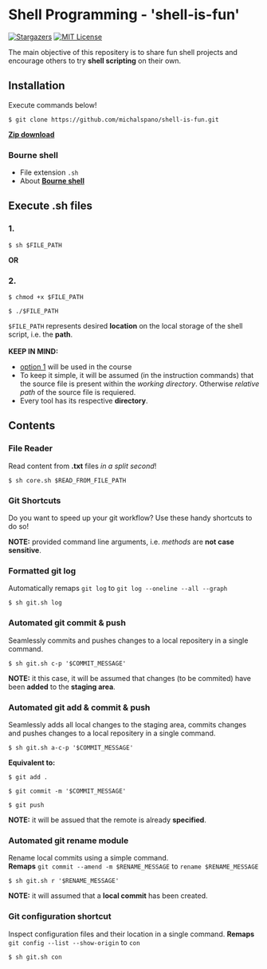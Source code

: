 # Shell Programming - 'shell-is-fun'

[![Stargazers][stars-shield]][stars-url]
[![MIT License][license-shield]][license-url]

The main objective of this repositery is to share fun shell projects and encourage others to try __shell scripting__ on their own.

## Installation
Execute commands below!

```Shell
$ git clone https://github.com/michalspano/shell-is-fun.git
```

[__Zip download__][ZIP]

### Bourne shell
- File extension `.sh`
- About [__Bourne shell__][WIKI_LINK]

## Execute .sh files
### 1.
```Shell
$ sh $FILE_PATH
```

**OR**

### 2.
```Shell
$ chmod +x $FILE_PATH
```

```Shell
$ ./$FILE_PATH
```

`$FILE_PATH` represents desired __location__ on the local storage of the shell script, i.e. the __path__.
<br><br>
__KEEP IN MIND:__ 
- [option 1](#1.) will be used in the course
- To keep it simple, it will be assumed (in the instruction commands) that the source file is present within the _working directory_. Otherwise _relative path_ of the source file is requiered.
- Every tool has its respective __directory__.

## Contents

### File Reader
Read content from __.txt__ files _in a split second_!

```Shell
$ sh core.sh $READ_FROM_FILE_PATH
```

### Git Shortcuts
Do you want to speed up your git workflow? Use these handy shortcuts to do so!

__NOTE:__ provided command line arguments, i.e. _methods_ are __not case sensitive__.

### Formatted git log
Automatically remaps `git log` to `git log --oneline --all --graph`

```Shell
$ sh git.sh log
```

### Automated git commit & push
Seamlessly commits and pushes changes to a local repositery in a single command.

```Shell
$ sh git.sh c-p '$COMMIT_MESSAGE'
```

__NOTE:__ it this case, it will be assumed that changes (to be commited) have been __added__ to the __staging area__.

### Automated git add & commit & push
Seamlessly adds all local changes to the staging area, commits changes and pushes changes to a local repositery in a single command.

```Shell
$ sh git.sh a-c-p '$COMMIT_MESSAGE'
```

__Equivalent to:__ <br>
```Shell
$ git add .
```

```Shell
$ git commit -m '$COMMIT_MESSAGE'
```

```Shell
$ git push
```

__NOTE:__ it will be assued that the remote is already __specified__.

### Automated git rename module
Rename local commits using a simple command. <br>
__Remaps__ `git commit --amend -m $RENAME_MESSAGE` to `rename $RENAME_MESSAGE`

```Shell
$ sh git.sh r '$RENAME_MESSAGE'
```

__NOTE:__ it will assumed that a __local commit__ has been created. 

### Git configuration shortcut
Inspect configuration files and their location in a single command.
__Remaps__ `git config --list --show-origin` to `con`

```Shell
$ sh git.sh con
```

<!-- LINK REFS -->
[WIKI_LINK]: https://en.wikipedia.org/wiki/Bourne_shell
[stars-shield]: https://img.shields.io/github/stars/michalspano/shell-is-fun.svg?style=for-the-badge
[stars-url]: https://github.com/michalspano/shell-is-fun/stargazers
[ZIP]: https://github.com/michalspano/shell-is-fun/archive/refs/heads/main.zip
[license-shield]: https://img.shields.io/github/license/michalspano/shell-is-fun.svg?style=for-the-badge
[license-url]: https://github.com/michalspano/shell-is-fun/blob/main/LICENSE
